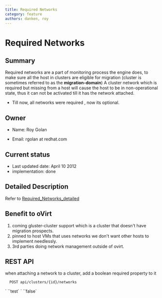 ```yaml
---
title: Required Networks
category: feature
authors: danken, roy
---
```


# Required Networks

## Summary

Required networks are a part of monitoring process the engine does, to make sure all the
host in clusters are eligible for migration (cluster is sometimes referred to as the **migration-domain**)
A cluster network which is required but missing from a host will cause the host to be in
non-operational state, thus it can not be activated till it has the network attached.
* Till now, all networks were required , now its optional.

## Owner

*   Name: Roy Golan

<!-- -->

*   Email: rgolan at redhat.com

## Current status

*   Last updated date: April 10 2012
*   implementation: done

## Detailed Description

Refer to [Required_Networks_detailed](Required_Networks_detailed)

## Benefit to oVirt

1.  coming gluster-cluster support which is a cluster that doesn't have migration prospects.
2.  pinned to host VMs that uses networks we don't want other hosts to implement needlessly.
3.  3rd parties doing network management outside of ovirt.

## REST API

when attaching a network to a cluster, add a boolean required property to it

      POST api/clusters/{id}/networks
<network id="28372223-881c-4996-81f2-936c6cc2c874">
` `<name>`test`</name>
` `<required>`false`</required>
</network>



